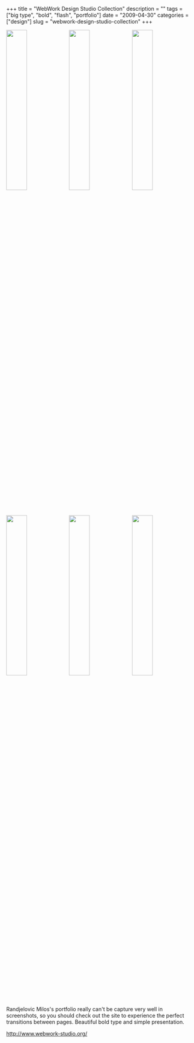 +++
title = "WebWork Design Studio Collection"
description = ""
tags = ["big type", "bold", "flash", "portfolio"]
date = "2009-04-30"
categories = ["design"]
slug = "webwork-design-studio-collection"
+++


<div id="screens-thumbs" class="clearfix mt1-5">
<a href="//media.konigi.com/design/webworkstudio-1.jpg" class="group" rel="group"><img src="//media.konigi.com/design/webworkstudio-1.png" alt="" class="thumb" style="width: 33%; max-width: 33%;padding: 0 1px 1px 0" /></a><a href="//media.konigi.com/design/webworkstudio-2.jpg" class="group" rel="group"><img src="//media.konigi.com/design/webworkstudio-2.png" alt="" class="thumb" style="width: 33%; max-width: 33%;padding: 0 1px 1px 0" /></a><a href="//media.konigi.com/design/webworkstudio-3.jpg" class="group" rel="group"><img src="//media.konigi.com/design/webworkstudio-3.png" alt="" class="thumb" style="width: 33%; max-width: 33%;padding: 0 1px 1px 0" /></a><a href="//media.konigi.com/design/webworkstudio-4.jpg" class="group" rel="group"><img src="//media.konigi.com/design/webworkstudio-4.png" alt="" class="thumb" style="width: 33%; max-width: 33%;padding: 0 1px 1px 0" /></a><a href="//media.konigi.com/design/webworkstudio-5.jpg" class="group" rel="group"><img src="//media.konigi.com/design/webworkstudio-5.png" alt="" class="thumb" style="width: 33%; max-width: 33%;padding: 0 1px 1px 0" /></a><a href="//media.konigi.com/design/webworkstudio-6.jpg" class="group" rel="group"><img src="//media.konigi.com/design/webworkstudio-6.png" alt="" class="thumb" style="width: 33%; max-width: 33%;padding: 0 1px 1px 0" /></a>
</div>   
<p>Randjelovic Milos's portfolio really can't be capture very well in screenshots, so you should check out the site to experience the perfect transitions between pages. Beautiful bold type and simple presentation.</p>
<p><a href="http://www.webwork-studio.org/">http://www.webwork-studio.org/</a></p>  
